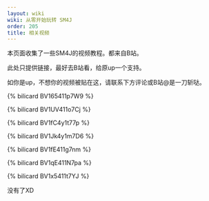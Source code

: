 ```yaml
---
layout: wiki
wiki: 从零开始玩转 SM4J
order: 205
title: 相关视频
---
```


本页面收集了一些SM4J的视频教程。都来自B站。

此处只提供链接，最好去B站看，给原up一个支持。

如你是up，不想你的视频被贴在这，请联系下方评论或B站@是一刀斩哒。

{% bilicard BV165411p7W9 %}

{% bilicard BV1UV411o7Cj %}

{% bilicard BV1fC4y1t77p %}

{% bilicard BV1Jk4y1m7D6 %}

{% bilicard BV1fE411g7nm %}

{% bilicard BV1qE411N7pa %}

{% bilicard BV1x5411t7YJ %}


没有了XD
